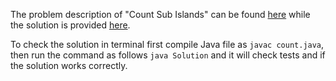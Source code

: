 The problem description of "Count Sub Islands" can be found [here](https://leetcode.com/problems/count-sub-islands/) while the solution is provided [here](ttps://github.com/aurimas13/Solutions-To-Problems/blob/main/LeetCode/Java%20Solutions/Count%20Sub%20Islands/count.java).

To check the solution in terminal first compile Java file as `javac count.java`, then run the command as follows `java Solution` and it will check tests and if the solution works correctly.